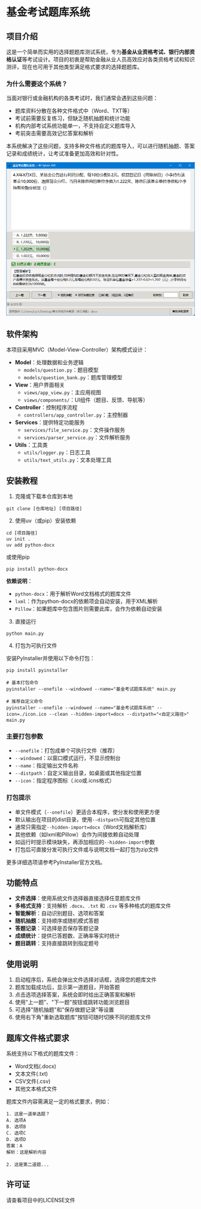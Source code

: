 # 基金考试题库系统

## 项目介绍
这是一个简单而实用的选择题题库测试系统，专为**基金从业资格考试、银行内部资格认证**等考试设计。项目的初衷是帮助金融从业人员高效应对各类资格考试和知识测评，现在也可用于其他类型满足格式要求的选择题题库。

### 为什么需要这个系统？
当面对银行或金融机构的各类考试时，我们通常会遇到这些问题：
- 题库资料分散在各种文件格式中（Word、TXT等）
- 考试前需要反复练习，但缺乏随机抽题和统计功能
- 机构内部考试系统功能单一，不支持自定义题库导入
- 考前突击需要高效记忆答案和解析

本系统解决了这些问题，支持多种文件格式的题库导入，可以进行随机抽题、答案记录和成绩统计，让考试准备更加高效和针对性。

![样例](.images/sample.png "基金考试题库系统界面")

## 软件架构
本项目采用MVC（Model-View-Controller）架构模式设计：
- **Model**：处理数据和业务逻辑
  - `models/question.py`：题目模型
  - `models/question_bank.py`：题库管理模型
- **View**：用户界面相关
  - `views/app_view.py`：主应用视图
  - `views/components/`：UI组件（题目、反馈、导航等）
- **Controller**：控制程序流程
  - `controllers/app_controller.py`：主控制器
- **Services**：提供特定功能服务
  - `services/file_service.py`：文件操作服务
  - `services/parser_service.py`：文件解析服务
- **Utils**：工具类
  - `utils/logger.py`：日志工具
  - `utils/text_utils.py`：文本处理工具

## 安装教程

1. 克隆或下载本仓库到本地
```
git clone [仓库地址] [项目路径]
```

2. 使用uv（或pip）安装依赖
```
cd [项目路径]
uv init .
uv add python-docx
```
或使用pip
```
pip install python-docx
```

**依赖说明**：
- `python-docx`：用于解析Word文档格式的题库文件
- `lxml`：作为python-docx的依赖项会自动安装，用于XML解析
- `Pillow`：如果题库中包含图片则需要此库，会作为依赖自动安装

3. 直接运行
```
python main.py
```

4. 打包为可执行文件

安装PyInstaller并使用以下命令打包：
```
pip install pyinstaller

# 基本打包命令
pyinstaller --onefile --windowed --name="基金考试题库系统" main.py

# 推荐自定义命令
pyinstaller --onefile --windowed --name="基金考试题库系统" --icon=./icon.ico --clean --hidden-import=docx --distpath="<自定义路径>" main.py
```

### 主要打包参数
- `--onefile`：打包成单个可执行文件（推荐）
- `--windowed`：以窗口模式运行，不显示控制台
- `--name`：指定输出文件名称
- `--distpath`：自定义输出目录，如桌面或其他指定位置
- `--icon`：指定程序图标（.ico或.icns格式）

### 打包提示
- 单文件模式（`--onefile`）更适合本程序，使分发和使用更方便
- 默认输出在项目的dist目录，使用`--distpath`可指定其他位置
- 通常只需指定`--hidden-import=docx`（Word文档解析库）
- 其他依赖（如lxml和Pillow）会作为间接依赖自动处理
- 如运行时提示模块缺失，再添加相应的`--hidden-import`参数
- 打包后可直接分发可执行文件或与说明文档一起打包为zip文件

更多详细选项请参考PyInstaller官方文档。

## 功能特点

- **文件选择**：使用系统文件选择器直接选择任意题库文件
- **多格式支持**：支持解析 `.docx`、`.txt` 和 `.csv` 等多种格式的题库文件
- **智能解析**：自动识别题目、选项和答案
- **随机抽题**：支持顺序或随机模式答题
- **答题记录**：可选择是否保存答题记录
- **成绩统计**：提供已答题数、正确率等实时统计
- **题目跳转**：支持直接跳转到指定题号

## 使用说明

1. 启动程序后，系统会弹出文件选择对话框，选择您的题库文件
2. 题库加载成功后，显示第一道题目，开始答题
3. 点击选项选择答案，系统会即时给出正确答案和解析
4. 使用"上一题"、"下一题"按钮或跳转功能浏览题目
5. 可选择"随机抽题"和"保存做题记录"等设置
6. 使用右下角"重新选取题库"按钮可随时切换不同的题库文件

## 题库文件格式要求

系统支持以下格式的题库文件：
- Word文档(.docx)
- 文本文件(.txt)
- CSV文件(.csv)
- 其他文本格式文件

题库文件内容需满足一定的格式要求，例如：
```
1. 这是一道单选题？
A. 选项A
B. 选项B
C. 选项C
D. 选项D
答案：A
解析：这是解析内容

2. 这是第二道题...
```

## 许可证

请查看项目中的LICENSE文件
